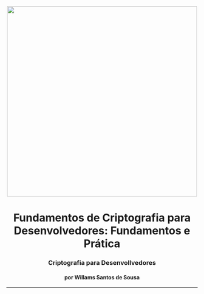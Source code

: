 <div align="center">

<img src="assets/capa.png" width="500" />

# **Fundamentos de Criptografia para Desenvolvedores: Fundamentos e Prática**

### Criptografia para Desenvollvedores

#### por Willams Santos de Sousa

---

</div>
